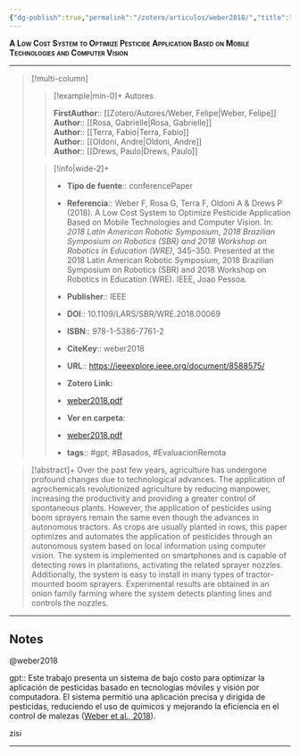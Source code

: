 ```yaml
---
{"dg-publish":true,"permalink":"/zotero/articulos/weber2018/","title":"A Low Cost System to Optimize Pesticide Application Based on Mobile Technologies and Computer Vision","tags":["#zotero"]}
---
```



<span style="font-variant:small-caps; font-weight: bold;">A Low Cost System to Optimize Pesticide Application Based on Mobile Technologies and Computer Vision</span>

---


> [!multi-column]
>
>> [!example|min-0]+ Autores
>> 
>> **FirstAuthor**:: [[Zotero/Autores/Weber, Felipe\|Weber, Felipe]]  
>> **Author**:: [[Rosa, Gabrielle\|Rosa, Gabrielle]]  
>> **Author**:: [[Terra, Fabio\|Terra, Fabio]]  
>> **Author**:: [[Oldoni, Andre\|Oldoni, Andre]]  
>> **Author**:: [[Drews, Paulo\|Drews, Paulo]]  
 >
>
>> [!info|wide-2]+
>>
>> - **Tipo de fuente**:: conferencePaper
>> - **Referencia**:: Weber F, Rosa G, Terra F, Oldoni A & Drews P (2018). A Low Cost System to Optimize Pesticide Application Based on Mobile Technologies and Computer Vision. In: _2018 Latin American Robotic Symposium, 2018 Brazilian Symposium on Robotics (SBR) and 2018 Workshop on Robotics in Education (WRE)_, 345–350. Presented at the 2018 Latin American Robotic Symposium, 2018 Brazilian Symposium on Robotics (SBR) and 2018 Workshop on Robotics in Education (WRE). IEEE, Joao Pessoa. 
>> -  **Publisher**:: IEEE
>> - **DOI**:: 10.1109/LARS/SBR/WRE.2018.00069
>> - **ISBN**:: 978-1-5386-7761-2
>> - **CiteKey**:: weber2018
>> - **URL**:: https://ieeexplore.ieee.org/document/8588575/
>> - **Zotero Link:** 
>> - [weber2018.pdf](zotero://select/library/items/YHF4T69I)
>>
>> - **Ver en carpeta**: 
>> - [weber2018.pdf](file://J:\OneDrive\Articulos\weber2018.pdf)
>> - **tags**:: #gpt, #Basados, #EvaluacionRemota



> [!abstract]+ 
>Over the past few years, agriculture has undergone profound changes due to technological advances. The application of agrochemicals revolutionized agriculture by reducing manpower, increasing the productivity and providing a greater control of spontaneous plants. However, the application of pesticides using boom sprayers remain the same even though the advances in autonomous tractors. As crops are usually planted in rows, this paper optimizes and automates the application of pesticides through an autonomous system based on local information using computer vision. The system is implemented on smartphones and is capable of detecting rows in plantations, activating the related sprayer nozzles. Additionally, the system is easy to install in many types of tractor-mounted boom sprayers. Experimental results are obtained in an onion family farming where the system detects planting lines and controls the nozzles.


--- 

## Notes

@weber2018

gpt:: Este trabajo presenta un sistema de bajo costo para optimizar la aplicación de pesticidas basado en tecnologías móviles y visión por computadora. El sistema permitió una aplicación precisa y dirigida de pesticidas, reduciendo el uso de químicos y mejorando la eficiencia en el control de malezas ([Weber et al., 2018](zotero://select/library/items/Q2YIULIZ)).

zisi






---







